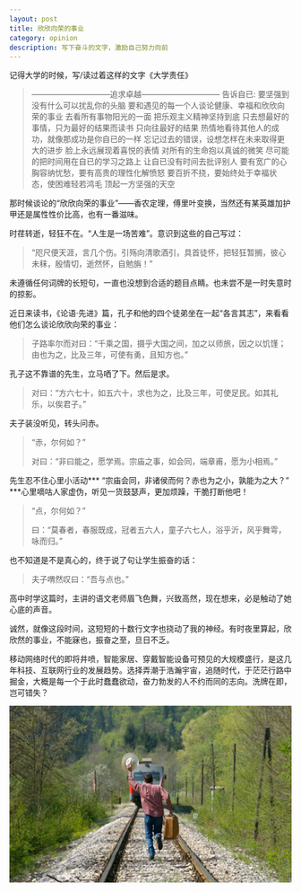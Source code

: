 ```yaml
---
layout: post
title: 欣欣向荣的事业
category: opinion
description: 写下奋斗的文字，激励自己努力向前
---
```


记得大学的时候，写/读过着这样的文字《大学责任》
                                             
> ——————————追求卓越——————————
> 告诉自已:
> 要坚强到没有什么可以扰乱你的头脑
> 要和遇见的每一个人谈论健康、幸福和欣欣向荣的事业
> 去看所有事物阳光的一面
> 把乐观主义精神坚持到底
> 只去想最好的事情，只为最好的结果而读书
> 只向往最好的结果
> 热情地看待其他人的成功，就像那成功是你自已的一样
> 忘记过去的错误，设想怎样在未来取得更大的进步
> 脸上永远展现着喜悦的表情
> 对所有的生命抱以真诚的微笑
> 尽可能的把时间用在自已的学习之路上
> 让自已没有时间去批评别人
> 要有宽广的心胸容纳忧愁，要有高贵的理性化解愤怒
> 要百折不挠，要始终处于幸福状态，使困难轻若鸿毛
> 顶起一方坚强的天空

那时候谈论的“欣欣向荣的事业”——香农定理，傅里叶变换，当然还有某英雄加护甲还是属性性价比高，也有一番滋味。

时荏转逝，轻狂不在。“人生是一场苦难”。意识到这些的自己写过：
> “咫尺便天涯，言几个伤。引殇向清歌酒引，具首徒怀，把轻狂暂搁，彼心未秣，殷情切，逝然怀，自勉旃！”

未遵循任何词牌的长短句，一直也没想到合适的题目点睛。也未尝不是一时失意时的掠影。

近日来读书，《论语·先进》篇，孔子和他的四个徒弟坐在一起“各言其志”，来看看他们怎么谈论欣欣向荣的事业：
> 子路率尔而对曰：“千乘之国，摄乎大国之间，加之以师旅，因之以饥馑；由也为之，比及三年，可使有勇，且知方也。”

孔子这不靠谱的先生，立马哂了下。然后是求。
>对曰：“方六七十，如五六十，求也为之，比及三年，可使足民。如其礼乐，以俟君子。”

夫子装没听见，转头问赤。
>“赤，尔何如？”
>
>对曰：“非曰能之，愿学焉。宗庙之事，如会同，端章甫，愿为小相焉。”

先生忍不住心里小活动*** “宗庙会同，非诸侯而何？赤也为之小，孰能为之大？” ***心里嘀咕人家虚伪，听见一货鼓瑟声，更加烦躁，干脆打断他吧！
> “点，尔何如？”
> 
> 曰：“莫春者，春服既成，冠者五六人，童子六七人，浴乎沂，风乎舞雩，咏而归。”
  
也不知道是不是真心的，终于说了句让学生振奋的话：
>夫子喟然叹曰：“吾与点也。”
    
高中时学这篇时，主讲的语文老师眉飞色舞，兴致高然，现在想来，必是触动了她心底的声音。

诚然，就像这段时间，这短短的十数行文字也挠动了我的神经。有时夜里算起，欣欣然的事业，不能寐也，振奋之至，旦日不乏。

移动网络时代的即将井喷，智能家居、穿戴智能设备可预见的大规模盛行，是这几年科技、互联网行业的发展趋势。选择弄潮于浩瀚宇宙，追随时代，于茫茫行路中掘金，大概是每一个于此时蠢蠢欲动，奋力勃发的人不约而同的志向。洗牌在即，岂可错失？

![Never ever miss it](/images/read-life-knowledge/miss-train.jpg)
